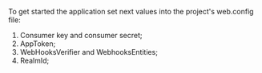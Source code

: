 To get started the application set next values into the project's web.config file:
1) Consumer key and consumer secret;
2) AppToken;
3) WebHooksVerifier and WebhooksEntities;
4) RealmId;
